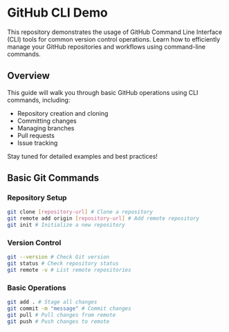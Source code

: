 # GitHub CLI Demo

This repository demonstrates the usage of GitHub Command Line Interface (CLI) tools for common version control operations. Learn how to efficiently manage your GitHub repositories and workflows using command-line commands.

## Overview

This guide will walk you through basic GitHub operations using CLI commands, including:
- Repository creation and cloning
- Committing changes
- Managing branches
- Pull requests
- Issue tracking

Stay tuned for detailed examples and best practices!

## Basic Git Commands

### Repository Setup
```bash
git clone [repository-url] # Clone a repository
git remote add origin [repository-url] # Add remote repository
git init # Initialize a new repository
```

### Version Control
```bash
git --version # Check Git version
git status # Check repository status
git remote -v # List remote repositories
```

### Basic Operations
```bash
git add . # Stage all changes
git commit -m "message" # Commit changes
git pull # Pull changes from remote
git push # Push changes to remote
```

```